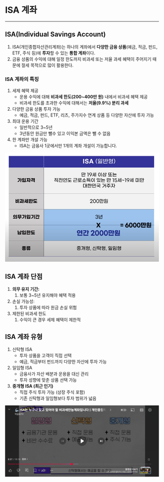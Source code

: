 # ISA 계좌

---

>

## ISA(Individual Savings Account)

1. ISA(개인종합자산관리계좌)는 하나의 계좌에서 **다양한 금융 상품**(예금, 적금, 펀드, ETF, 주식 등)에 **투자**할 수 있는 **통합 계좌**이다. 
2. 금융 상품의 수익에 대해 일정 한도까지 비과세 또는 저율 과세 혜택이 주어지기 때문에 절세 목적으로 많이 활용한다. 

### ISA 계좌의 특징

1. 세제 혜택 제공
   - 운용 수익에 대해 **비과세 한도(200~400만 원)** 내에서 비과세 혜택 제공
   - 비과세 한도를 초과한 수익에 대해서는 **저율(9.9%) 분리 과세**
2. 다양한 금융 상품 투자 가능
   - 예금, 적금, 펀드, ETF, 리츠, 주가지수 연계 상품 등 다양한 자산에 투자 가능
3. 최대 운용 기간
   - 일반적으로 3~5년
   - 3년동안 원금만 뺄수 있고 이익본 금액은 뺄 수 없음 
4. 한 계좌만 개설 가능
   - ISA는 금융사 1곳에서만 1개의 계좌 개설이 가능합니다.

<img src="./images/isa.png" width="600">

## ISA 계좌 단점

1. **의무 유지 기간:** 
   1. 보통 3~5년 유지해야 혜택 적용
2. 손실 가능성: 
   1. 투자 상품에 따라 원금 손실 위험
3. 제한된 비과세 한도
   1. 수익이 큰 경우 세제 혜택이 제한적

## ISA 계좌 유형

1. 신탁형 ISA
   - 투자 상품을 고객이 직접 선택
   - 예금, 적금부터 펀드까지 다양한 자산에 투자 가능
2. 일임형 ISA
   - 금융사가 자산 배분과 운용을 대신 관리
   - 투자 성향에 맞춘 상품 선택 가능
3. **중개형 ISA (최근 인기)**
   - 직접 주식 투자 가능 (상장 주식 포함)
   - 기존 신탁형과 일임형보다 투자 범위가 넓음

<img src="./images/isa.jpg" width="600">



